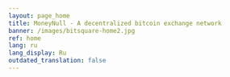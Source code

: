 ```yaml
---
layout: page_home
title: MoneyNull - A decentralized bitcoin exchange network
banner: /images/bitsquare-home2.jpg
ref: home
lang: ru
lang_display: Ru
outdated_translation: false
---
```

